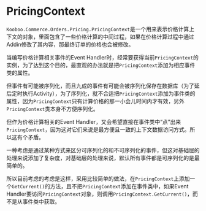 # PricingContext #

`Kooboo.Commerce.Orders.Pricing.PricingContext`是一个用来表示价格计算上下文的对象，里面包含了一些价格计算的中间过程，如果在价格计算过程中通过Addin修改了其内容，那最终订单的价格也会被修改。

当编写价格计算相关事件的Event Handler时，经常要获得当前`PricingContext`的实例，为了达到这个目的，最直观的办法就是把`PricingContext`添加为相应事件类的属性。

但事件有可能被序列化，而且九成的事件有可能会被序列化保存在数据库（为了延后定时执行Activity），为了序列化，就不合适把`PricingContext`添加为事件类的属性，因为`PricingContext`只有计算价格的那一小会儿时间内才有效，另外`PricingContext`类本身不方便序列化。

但作为价格计算相关的Event Handler，又会希望直接在事件类中“点”出来`PricingContext`，因为这对它们来说是最方便且一致的上下文数据访问方式。所以这有个矛盾。

一种考虑是通过某种方式来区分可序列化的和不可序列化的事件，但这对基础层的处理来说添加了复杂度，对基础层的处理来说，默认所有事件都是可序列化的是最简单的。

所以目前考虑的考虑是这样，采用比较简单的做法，在`PricingContext`上添加一个`GetCurrent()`的方法，且不把`PricingContext`添加在事件类中，如果Event Handler要访问`PricingContext`对象，则调用`PricingContext.GetCurrent()`，而不是从事件类中获取。